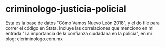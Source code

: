 # criminologo-justicia-policial
Esta es la base de datos "Cómo Vamos Nuevo León 2018", y el do file para correr el código en Stata. Incluye las correlaciones que menciono en mi entrada 
"La importancia de la confianza ciudadana en la policía", en mi blog: elcriminologo.com.mx
